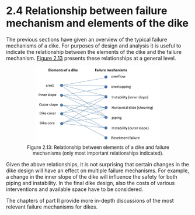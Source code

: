 # 2.4 Relationship between failure mechanism and elements of the dike
The previous sections have given an overview of the typical failure mechanisms of a dike. For purposes of design and analysis it is useful to indicate the relationship between the elements of the dike and the failure mechanism. [Figure 2.13](#Fig-RelationElementsFailmechs) presents these relationships at a general level.

<a id="Fig-RelationElementsFailmechs"></a>
<figure>
    <img src="./chapter2_figure/RelationElementsFailmechs.jpg" 
         alt="Relationship between elements of a dike and failure mechanisms (only most important relationships indicated)." 
         style="display: block; margin: 0 auto; width: 80%; height: auto;">
    <figcaption style="text-align: center; font-size: small; margin-top: 5px;">
        Figure 2.13: Relationship between elements of a dike and failure mechanisms (only most important relationships indicated).
    </figcaption>
</figure>


Given the above relationships, it is not surprising that certain changes in the dike design will have an effect on multiple failure mechanisms. For example, a change in the inner slope of the dike will influence the safety for both piping and instability. In the final dike design, also the costs of various interventions and available space have to be considered.

The chapters of part II provide more in-depth discussions of the most relevant failure mechanisms for dikes.